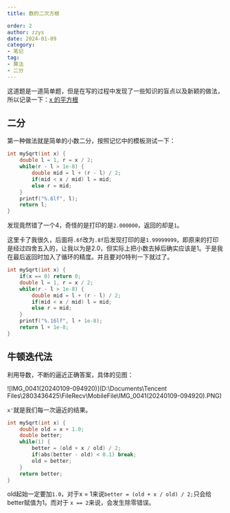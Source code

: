 ```yaml
---
title: 数的二次方根

order: 2
author: zzys
date: 2024-01-09
category:
- 笔记
tag:
- 算法
- 二分
---
```


这道题是一道简单题，但是在写的过程中发现了一些知识的盲点以及新颖的做法，所以记录一下：[x 的平方根](https://leetcode.cn/problems/sqrtx/description/)

## 二分

第一种做法就是简单的小数二分，按照记忆中的模板测试一下：

```c++
int mySqrt(int x) {
    double l = 1, r = x / 2;
    while(r - l > 1e-8) {
        double mid = l + (r - l) / 2;
        if(mid < x / mid) l = mid;
        else r = mid;
    }
    printf("%.6lf", l);
    return l;
}
```

发现竟然错了一个4，奇怪的是打印的是`2.000000`，返回的却是`1`。

这里卡了我很久，后面将`.6f`改为`.8f`后发现打印的是`1.99999999`，即原来的打印是经过四舍五入的，让我以为是2.0，但实际上把小数去掉后确实应该是1。于是我在最后返回时加入了循环的精度。并且要对0特判一下就过了。

```c++
int mySqrt(int x) {
    if(x == 0) return 0;
    double l = 1, r = x / 2;
    while(r - l > 1e-8) {
        double mid = l + (r - l) / 2;
        if(mid < x / mid) l = mid;
        else r = mid;
    }
    printf("%.16lf", l + 1e-8);
    return l + 1e-8;
}
```

## 牛顿迭代法

利用导数，不断的逼近正确答案，具体的见图：

![IMG_0041(20240109-094920)](D:\Documents\Tencent Files\2803436425\FileRecv\MobileFile\IMG_0041(20240109-094920).PNG)

`x'`就是我们每一次逼近的结果。

```c++
int mySqrt(int x) {
    double old = x + 1.0;
    double better;
    while(1) {
        better = (old + x / old) / 2;
        if(abs(better - old) < 0.1) break;
        old = better;    
    }
    return better;
}
```

old起始一定要加`1.0`，对于x = 1来说`better = (old + x / old) / 2;`只会给better赋值为1。而对于 `x == 2`来说，会发生除零错误。